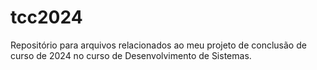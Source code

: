 # tcc2024
Repositório para arquivos relacionados ao meu projeto de conclusão de curso de 2024 no curso de Desenvolvimento de Sistemas.

